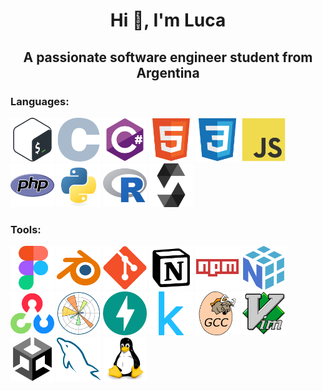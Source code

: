 <h1 align="center">Hi 👋, I'm Luca</h1>
<h2 align="center">A passionate software engineer student from Argentina</h2> 

<h3 align="left">Languages:</h3>
<img src="https://github.com/devicons/devicon/blob/master/icons/bash/bash-original.svg" alt="bash" width="70px" height="70px"/>
<img src="https://github.com/devicons/devicon/blob/master/icons/c/c-original.svg" alt="c" width="70px" height="70px"/>
<img src="https://github.com/devicons/devicon/blob/master/icons/csharp/csharp-original.svg" alt="csharp" width="70px" height="70px"/>
<img src="https://github.com/devicons/devicon/blob/master/icons/html5/html5-original.svg" alt="html5" width="70px" height="70px"/>
<img src="https://github.com/devicons/devicon/blob/master/icons/css3/css3-original.svg" alt="css3" width="70px" height="70px"/>
<img src="https://github.com/devicons/devicon/blob/master/icons/javascript/javascript-original.svg" alt="javascript" width="70px" height="70px"/>
<img src="https://github.com/devicons/devicon/blob/master/icons/php/php-original.svg" alt="php" width="70px" height="70px"/>
<img src="https://github.com/devicons/devicon/blob/master/icons/python/python-original.svg" alt="python" width="70px" height="70px"/>
<img src="https://github.com/devicons/devicon/blob/master/icons/r/r-original.svg" alt="r" width="70px" height="70px"/>
<img src="https://github.com/devicons/devicon/blob/master/icons/solidity/solidity-original.svg" alt="solidity" width="70px" height="70px"/>

<h3 align="left">Tools:</h3>

<img src="https://github.com/devicons/devicon/blob/master/icons/figma/figma-original.svg" alt="figma" width="70px" height="70px"/> 
<img src="https://github.com/devicons/devicon/blob/master/icons/blender/blender-original.svg" alt="blender" width="70px" height="70px"/>
<img src="https://github.com/devicons/devicon/blob/master/icons/git/git-original.svg" alt="git" width="70px" height="70px"/>
<img src="https://github.com/devicons/devicon/blob/master/icons/notion/notion-original.svg" alt="notion" width="70px" height="70px"/>
<img src="https://github.com/devicons/devicon/blob/master/icons/npm/npm-original-wordmark.svg" alt="npm" width="70px" height="70px"/>
<img src="https://github.com/devicons/devicon/blob/master/icons/numpy/numpy-original.svg" alt="numpy" width="70px" height="70px"/>
<img src="https://github.com/devicons/devicon/blob/master/icons/opencv/opencv-original.svg" alt="opencv" width="70px" height="70px"/>
<img src="https://github.com/devicons/devicon/blob/master/icons/matplotlib/matplotlib-original.svg" alt="matplotlib" width="70px" height="70px"/>
<img src="https://github.com/devicons/devicon/blob/master/icons/fastapi/fastapi-original.svg" alt="fastapi" width="70px" height="70px"/>
<img src="https://github.com/devicons/devicon/blob/master/icons/kaggle/kaggle-original.svg" alt="kaggle" width="70px" height="70px"/>
<img src="https://github.com/devicons/devicon/blob/master/icons/gcc/gcc-original.svg" alt="gcc" width="70px" height="70px"/>
<img src="https://github.com/devicons/devicon/blob/master/icons/vim/vim-original.svg" alt="vim" width="70px" height="70px"/>
<img src="https://github.com/devicons/devicon/blob/master/icons/unity/unity-original.svg" alt="unity" width="70px" height="70px"/>
<img src="https://github.com/devicons/devicon/blob/master/icons/mysql/mysql-original.svg" alt="mysql width="70px" height="70px"/>
<img src="https://github.com/devicons/devicon/blob/master/icons/linux/linux-original.svg" alt="mysql width="70px" height="70px"/>